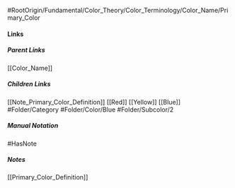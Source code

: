 #RootOrigin/Fundamental/Color_Theory/Color_Terminology/Color_Name/Primary_Color
#### Links
##### Parent Links
[[Color_Name]]
##### Children Links
[[Note_Primary_Color_Definition]]
[[Red]]
[[Yellow]]
[[Blue]]
#Folder/Category
#Folder/Color/Blue
#Folder/Subcolor/2
##### Manual Notation

#HasNote
##### Notes
[[Primary_Color_Definition]]

